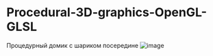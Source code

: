 # Procedural-3D-graphics-OpenGL-GLSL
Процедурный домик с шариком посередине
![image](https://github.com/user-attachments/assets/13967e81-655a-491a-8ccd-1bc80c032edc)

